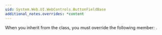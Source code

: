 ```yaml
---
uid: System.Web.UI.WebControls.ButtonFieldBase
additional_notes.overrides: *content
---
```


<p>When you inherit from the <xref href="System.Web.UI.WebControls.ButtonFieldBase"></xref> class, you must override the following member: <xref href="System.Web.UI.WebControls.ButtonFieldBase.CopyProperties(System.Web.UI.WebControls.DataControlField)"></xref>.</p>


